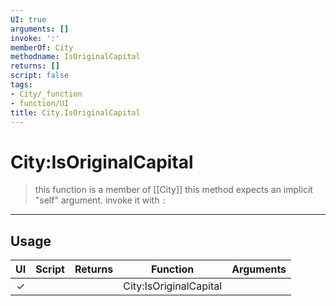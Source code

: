 ```yaml
---
UI: true
arguments: []
invoke: ':'
memberOf: City
methodname: IsOriginalCapital
returns: []
script: false
tags:
- City/_function
- function/UI
title: City.IsOriginalCapital
---
```

# City:IsOriginalCapital
> this function is a member of [[City]]
> this method expects an implicit "self" argument. invoke it with `:`
-----
## Usage
|  UI | Script | Returns | Function | Arguments |
|:---:|:------:|-------:|:--------:|:---------|
|✓| ||City:IsOriginalCapital||
